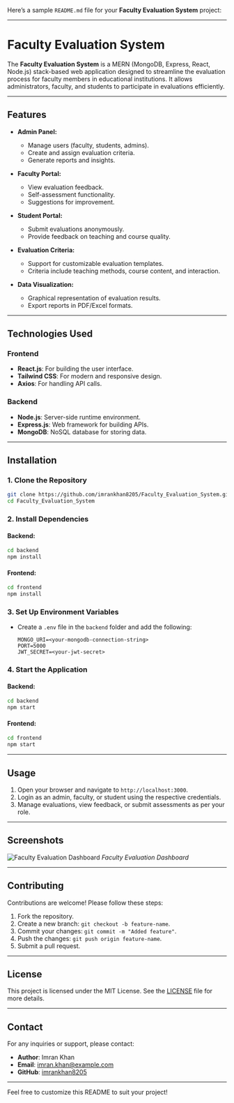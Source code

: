 Here’s a sample `README.md` file for your **Faculty Evaluation System** project:

---

# **Faculty Evaluation System**

The **Faculty Evaluation System** is a MERN (MongoDB, Express, React, Node.js) stack-based web application designed to streamline the evaluation process for faculty members in educational institutions. It allows administrators, faculty, and students to participate in evaluations efficiently.

---

## **Features**

- **Admin Panel:**
  - Manage users (faculty, students, admins).
  - Create and assign evaluation criteria.
  - Generate reports and insights.

- **Faculty Portal:**
  - View evaluation feedback.
  - Self-assessment functionality.
  - Suggestions for improvement.

- **Student Portal:**
  - Submit evaluations anonymously.
  - Provide feedback on teaching and course quality.

- **Evaluation Criteria:**
  - Support for customizable evaluation templates.
  - Criteria include teaching methods, course content, and interaction.

- **Data Visualization:**
  - Graphical representation of evaluation results.
  - Export reports in PDF/Excel formats.

---

## **Technologies Used**

### **Frontend**
- **React.js**: For building the user interface.
- **Tailwind CSS**: For modern and responsive design.
- **Axios**: For handling API calls.

### **Backend**
- **Node.js**: Server-side runtime environment.
- **Express.js**: Web framework for building APIs.
- **MongoDB**: NoSQL database for storing data.

---

## **Installation**

### **1. Clone the Repository**
```bash
git clone https://github.com/imrankhan8205/Faculty_Evaluation_System.git
cd Faculty_Evaluation_System
```

### **2. Install Dependencies**
#### Backend:
```bash
cd backend
npm install
```

#### Frontend:
```bash
cd frontend
npm install
```

### **3. Set Up Environment Variables**
- Create a `.env` file in the `backend` folder and add the following:
  ```env
  MONGO_URI=<your-mongodb-connection-string>
  PORT=5000
  JWT_SECRET=<your-jwt-secret>
  ```

### **4. Start the Application**
#### Backend:
```bash
cd backend
npm start
```

#### Frontend:
```bash
cd frontend
npm start
```

---

## **Usage**

1. Open your browser and navigate to `http://localhost:3000`.
2. Login as an admin, faculty, or student using the respective credentials.
3. Manage evaluations, view feedback, or submit assessments as per your role.

---

## **Screenshots**
![Faculty Evaluation Dashboard](https://via.placeholder.com/800x400.png?text=Add+Your+Screenshot+Here)
*Faculty Evaluation Dashboard*

---

## **Contributing**
Contributions are welcome! Please follow these steps:
1. Fork the repository.
2. Create a new branch: `git checkout -b feature-name`.
3. Commit your changes: `git commit -m "Added feature"`.
4. Push the changes: `git push origin feature-name`.
5. Submit a pull request.

---

## **License**
This project is licensed under the MIT License. See the [LICENSE](LICENSE) file for more details.

---

## **Contact**
For any inquiries or support, please contact:
- **Author**: Imran Khan  
- **Email**: imran.khan@example.com  
- **GitHub**: [imrankhan8205](https://github.com/imrankhan8205)

---

Feel free to customize this README to suit your project!
